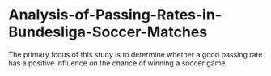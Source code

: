 # Analysis-of-Passing-Rates-in-Bundesliga-Soccer-Matches
The primary focus of this study is to determine whether a good passing rate has a positive influence on the chance of winning a soccer game.
